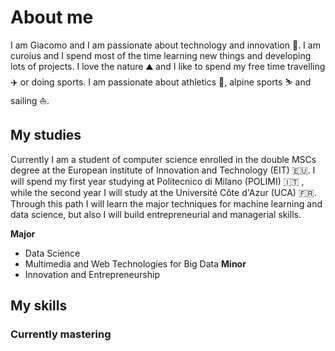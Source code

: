# About me
I am Giacomo and I am passionate about technology and innovation 🤖. I am curoius and I spend most of the time learning new things and developing lots of projects.
I love the nature ⛰️ and I like to spend my free time travelling ✈️ or doing sports. I am passionate about athletics 🏃, alpine sports ⛷️ and sailing ⛵.
## My studies
Currently I am a student of computer science enrolled in the double MSCs degree at the European institute of Innovation and Technology (EIT) 🇪🇺. I will spend my first year studying at Politecnico di Milano (POLIMI) 🇮🇹 , while the second year I will study at the Université Côte d'Azur (UCA) 🇫🇷. Through this path I will learn the major techniques for machine learning and data science, but also I will build entrepreneurial and managerial skills.

**Major**
- Data Science
- Multimedia and Web Technologies for Big Data
**Minor**
- Innovation and Entrepreneurship
## My skills
### Currently mastering

<!--
### Hi there 👋
**pizzmile/pizzmile** is a ✨ _special_ ✨ repository because its `README.md` (this file) appears on your GitHub profile.

Here are some ideas to get you started:

- 🔭 I’m currently working on ...
- 🌱 I’m currently learning ...
- 👯 I’m looking to collaborate on ...
- 🤔 I’m looking for help with ...
- 💬 Ask me about ...
- 📫 How to reach me: ...
- 😄 Pronouns: ...
- ⚡ Fun fact: ...
-->
